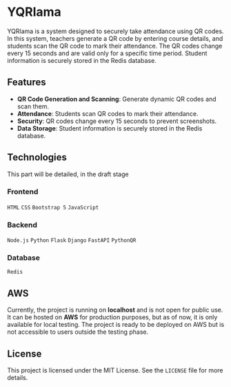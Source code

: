 # YQRlama

YQRlama is a system designed to securely take attendance using QR codes. In this system, teachers generate a QR code by entering course details, and students scan the QR code to mark their attendance. The QR codes change every 15 seconds and are valid only for a specific time period. Student information is securely stored in the Redis database.

## Features
- **QR Code Generation and Scanning**: Generate dynamic QR codes and scan them.
- **Attendance**: Students scan QR codes to mark their attendance.
- **Security**: QR codes change every 15 seconds to prevent screenshots.
- **Data Storage**: Student information is securely stored in the Redis database.

## Technologies
This part will be detailed, in the draft stage

### Frontend
`HTML`
`CSS`
`Bootstrap 5`
`JavaScript`

### Backend
`Node.js`
`Python`
`Flask`
`Django`
`FastAPI`
`PythonQR` 

### Database
`Redis`

## AWS
Currently, the project is running on **localhost** and is not open for public use. It can be hosted on **AWS** for production purposes, but as of now, it is only available for local testing. The project is ready to be deployed on AWS but is not accessible to users outside the testing phase.

## License
This project is licensed under the MIT License. See the `LICENSE` file for more details.
